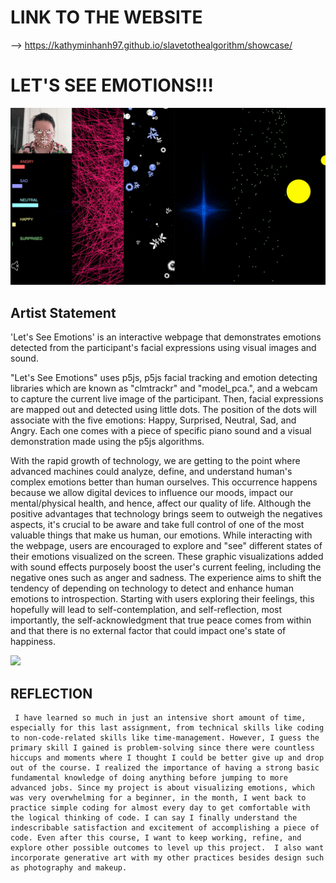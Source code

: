 # LINK TO THE WEBSITE 
--> https://kathyminhanh97.github.io/slavetothealgorithm/showcase/ 

# LET'S SEE EMOTIONS!!!



<img src="https://github.com/kathyminhanh97/slavetothealgorithm/blob/master/showcase/headimage.png" width= "800" > 

## Artist Statement 

'Let's See Emotions' is an interactive webpage that demonstrates emotions detected from the participant's facial expressions using visual images and sound. 

"Let's See Emotions" uses p5js, p5js facial tracking and emotion detecting libraries which are known as "clmtrackr" and "model_pca.", and a webcam to capture the current live image of the participant. Then, facial expressions are mapped out and detected using little dots. The position of the dots will associate with the five emotions: Happy, Surprised, Neutral, Sad, and Angry. Each one comes with a piece of specific piano sound and a visual demonstration made using the p5js algorithms.

With the rapid growth of technology, we are getting to the point where advanced machines could analyze, define, and understand human's complex emotions better than human ourselves. This occurrence happens because we allow digital devices to influence our moods, impact our mental/physical health, and hence, affect our quality of life.  Although the positive advantages that technology brings seem to outweigh the negatives aspects, it's crucial to be aware and take full control of one of the most valuable things that make us human, our emotions. While interacting with the webpage, users are encouraged to explore and "see" different states of their emotions visualized on the screen. These graphic visualizations added with sound effects purposely boost the user's current feeling, including the negative ones such as anger and sadness. The experience aims to shift the tendency of depending on technology to detect and enhance human emotions to introspection. Starting with users exploring their feelings, this hopefully will lead to self-contemplation, and self-reflection, most importantly, the self-acknowledgment that true peace comes from within and that there is no external factor that could impact one's state of happiness. 

![](CUT2-clip.gif)

## REFLECTION

     I have learned so much in just an intensive short amount of time, especially for this last assignment, from technical skills like coding to non-code-related skills like time-management. However, I guess the primary skill I gained is problem-solving since there were countless hiccups and moments where I thought I could be better give up and drop out of the course. I realized the importance of having a strong basic fundamental knowledge of doing anything before jumping to more advanced jobs. Since my project is about visualizing emotions, which was very overwhelming for a beginner, in the month, I went back to practice simple coding for almost every day to get comfortable with the logical thinking of code. I can say I finally understand the indescribable satisfaction and excitement of accomplishing a piece of code. Even after this course, I want to keep working, refine, and explore other possible outcomes to level up this project.  I also want incorporate generative art with my other practices besides design such as photography and makeup.
